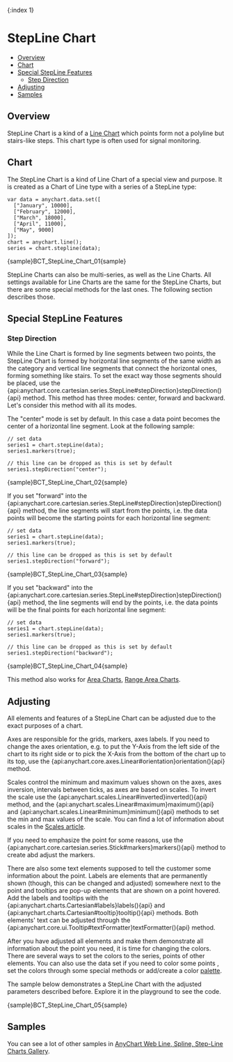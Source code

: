 {:index 1}
# StepLine Chart

* [Overview](#overview)
* [Chart](#chart)
* [Special StepLine Features](#special_stepline_features)
  * [Step Direction](#step_direction)
* [Adjusting](#adjusting)
* [Samples](#samples)

## Overview

StepLine Chart is a kind of a [Line Chart](Line_Chart) which points form not a polyline but stairs-like steps. This chart type is often used for signal monitoring.

## Chart

The StepLine Chart is a kind of Line Chart of a special view and purpose. It is created as a Chart of Line type with a series of a StepLine type:

```
var data = anychart.data.set([
  ["January", 10000],
  ["February", 12000],
  ["March", 18000],
  ["April", 11000],
  ["May", 9000]
]);
chart = anychart.line();
series = chart.stepline(data);
```

{sample}BCT\_StepLine\_Chart\_01{sample}

StepLine Charts can also be multi-series, as well as the Line Charts. All settings available for Line Charts are the same for the StepLine Charts, but there are some special methods for the last ones. The following section describes those.

## Special StepLine Features

### Step Direction

While the Line Chart is formed by line segments between two points, the StepLine Chart is formed by horizontal line segments of the same width as the category and vertical line segments that connect the horizontal ones, forming something like stairs. To set the exact way those segments should be placed, use the {api:anychart.core.cartesian.series.StepLine#stepDirection}stepDirection(){api} method. This method has three modes: center, forward and backward. Let's consider this method with all its modes.

The "center" mode is set by default. In this case a data point becomes the center of a horizontal line segment. Look at the following sample:

```
// set data
series1 = chart.stepLine(data);
series1.markers(true);

// this line can be dropped as this is set by default
series1.stepDirection("center");
```

{sample}BCT\_StepLine\_Chart\_02{sample}


If you set "forward" into the {api:anychart.core.cartesian.series.StepLine#stepDirection}stepDirection(){api} method, the line segments will start from the points, i.e. the data points will become the starting points for each horizontal line segment:

```
// set data
series1 = chart.stepLine(data);
series1.markers(true);

// this line can be dropped as this is set by default
series1.stepDirection("forward");
```

{sample}BCT\_StepLine\_Chart\_03{sample}

If you set "backward" into the {api:anychart.core.cartesian.series.StepLine#stepDirection}stepDirection(){api} method, the line segments will end by the points, i.e. the data points will be the final points for each horizontal line segment:

```
// set data
series1 = chart.stepLine(data);
series1.markers(true);

// this line can be dropped as this is set by default
series1.stepDirection("backward");
```

{sample}BCT\_StepLine\_Chart\_04{sample}

This method also works for [Area Charts](Area_Chart), [Range Area Charts](Range_Area-SplineArea_Charts).


## Adjusting

All elements and features of a StepLine Chart can be adjusted due to the exact purposes of a chart.

Axes are responsible for the grids, markers, axes labels. If you need to change the axes orientation, e.g. to put the Y-Axis from the left side of the chart to its right side or to pick the X-Axis from the bottom of the chart up to its top, use the {api:anychart.core.axes.Linear#orientation}orientation(){api} method.

Scales control the minimum and maximum values shown on the axes, axes inversion, intervals between ticks, as axes are based on scales. To invert the scale use the {api:anychart.scales.Linear#inverted}inverted(){api} method, and the {api:anychart.scales.Linear#maximum}maximum(){api} and {api:anychart.scales.Linear#minimum}minimum(){api} methods to set the min and max values of the scale. You can find a lot of information about scales in the [Scales article](../Axes_and_Grids/Scales).

If you need to emphasize the point for some reasons, use the {api:anychart.core.cartesian.series.Stick#markers}markers(){api} method to create abd adjust the markers.

There are also some text elements supposed to tell the customer some information about the point. Labels are elements that are permanently shown (though, this can be changed and adjusted) somewhere next to the point and tooltips are pop-up elements that are shown on a point hovered. Add the labels and tooltips with the {api:anychart.charts.Cartesian#labels}labels(){api} and {api:anychart.charts.Cartesian#tooltip}tooltip(){api} methods. Both elements' text can be adjusted through the {api:anychart.core.ui.Tooltip#textFormatter}textFormatter(){api} method.

After you have adjusted all elements and make them demonstrate all information about the point you need, it is time for changing the colors. There are several ways to set the colors to the series, points of other elements. You can also use the data set if you need to color some points , set the colors through some special methods or add/create a color [palette](Appearance_Settings/Palettes). 

The sample below demonstrates a StepLine Chart with the adjusted parameters described before. Explore it in the playground to see the code.

{sample}BCT\_StepLine\_Chart\_05{sample}


## Samples

You can see a lot of other samples in [AnyChart Web Line, Spline, Step-Line Charts Gallery](http://anychart.com/products/anychart/gallery/Line,_Spline,_Step-Line_Charts/).
